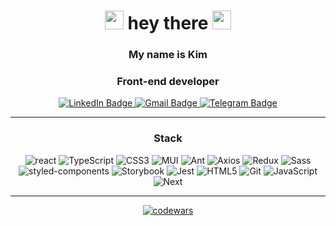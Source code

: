 <div id="header" align="center"> 
  <h1>
    <img src="https://media.giphy.com/media/hvRJCLFzcasrR4ia7z/giphy.gif" width="30px"/>
    hey there
    <img src="https://media.giphy.com/media/hvRJCLFzcasrR4ia7z/giphy.gif" width="30px"/>
  </h1>
  
   <h3>
     My name is Kim
   </h3>
   <h3>
     Front-end developer
   </h3>
  
  <div id="badges">
    <a href="https://www.linkedin.com/in/kim-harokhau-191b00264/">
      <img src="https://img.shields.io/badge/LinkedIn-blue?style=for-the-badge&logo=linkedin&logoColor=white" alt="LinkedIn Badge"/>
    </a>
    <a href="mailto:zemosamurai@gmail.com">
      <img src="https://img.shields.io/badge/Gmail-red?style=for-the-badge&logo=gmail&logoColor=white" alt="Gmail Badge"/>
    </a>
    <a href="https://t.me/zemosamurai">
      <img src="https://img.shields.io/badge/Telegram-blue?style=for-the-badge&logo=telegram&logoColor=white" alt="Telegram Badge"/>
    </a>
  </div>
</div>

---

<h3 align="center">Stack</h3>
<div align="center">
   <img src="https://img.shields.io/badge/React-61DAFB.svg?style=for-the-badge&logo=React&logoColor=black" alt="react"/>
  
   <img src="https://img.shields.io/badge/TypeScript-3178C6.svg?style=for-the-badge&logo=TypeScript&logoColor=white" alt="TypeScript"/>
   <img src="https://img.shields.io/badge/CSS3-1572B6.svg?style=for-the-badge&logo=CSS3&logoColor=white" alt="CSS3"/>
  
   <img src="https://img.shields.io/badge/MUI-007FFF.svg?style=for-the-badge&logo=MUI&logoColor=white" alt="MUI"/>
   <img src="https://img.shields.io/badge/Ant%20Design-0170FE.svg?style=for-the-badge&logo=Ant-Design&logoColor=white" alt="Ant"/>
  
   <img src="https://img.shields.io/badge/Axios-5A29E4.svg?style=for-the-badge&logo=Axios&logoColor=white" alt="Axios"/>
   <img src="https://img.shields.io/badge/Redux-764ABC.svg?style=for-the-badge&logo=Redux&logoColor=white" alt="Redux"/>
  
   <img src="https://img.shields.io/badge/Sass-CC6699.svg?style=for-the-badge&logo=Sass&logoColor=white" alt="Sass"/>
   <img src="https://img.shields.io/badge/styledcomponents-DB7093.svg?style=for-the-badge&logo=styled-components&logoColor=white" alt="styled-components"/>
   <img src="https://img.shields.io/badge/Storybook-FF4785.svg?style=for-the-badge&logo=Storybook&logoColor=white" alt="Storybook"/>
  
   <img src="https://img.shields.io/badge/Jest-C21325.svg?style=for-the-badge&logo=Jest&logoColor=white" alt="Jest"/>
  
   <img src="https://img.shields.io/badge/HTML5-E34F26.svg?style=for-the-badge&logo=HTML5&logoColor=white" alt="HTML5"/>
   <img src="https://img.shields.io/badge/Git-F05032.svg?style=for-the-badge&logo=Git&logoColor=white" alt="Git"/>
  
   <img src="https://img.shields.io/badge/JavaScript-F7DF1E.svg?style=for-the-badge&logo=JavaScript&logoColor=black" alt="JavaScript"/>
  
   <img src="https://img.shields.io/badge/Next.js-000000.svg?style=for-the-badge&logo=nextdotjs&logoColor=white" alt="Next"/>
</div>

---

<div align="center">

[![codewars](https://www.codewars.com/users/zemosamurai/badges/large)](https://www.codewars.com/users/zemosamurai)
  
</div>
